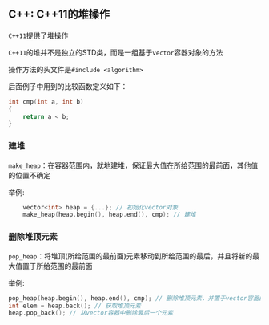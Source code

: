 ## C++: C++11的堆操作

`C++11`提供了堆操作

`C++11`的堆并不是独立的STD类，而是一组基于`vector`容器对象的方法

操作方法的头文件是`#include <algorithm>`

后面例子中用到的比较函数定义如下：

```cpp
int cmp(int a, int b)
{
    return a < b;
}
```

### 建堆

`make_heap`：在容器范围内，就地建堆，保证最大值在所给范围的最前面，其他值的位置不确定

举例:

```cpp
    vector<int> heap = {...}; // 初始化vector对象
    make_heap(heap.begin(), heap.end(), cmp); // 建堆
```

### 删除堆顶元素

`pop_heap`：将堆顶(所给范围的最前面)元素移动到所给范围的最后，并且将新的最大值置于所给范围的最前面

举例:

```c++
pop_heap(heap.begin(), heap.end(), cmp); // 删除堆顶元素，并置于vector容器的最后一个位置
int elem = heap.back(); // 获取堆顶元素
heap.pop_back(); // 从vector容器中删除最后一个元素
```